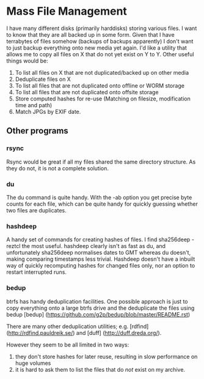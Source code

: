 Mass File Management
=======

I have many different disks (primarily harddisks) storing various files. I want to know that they are all backed up in some form. Given that I have terrabytes of files somehow (backups of backups apparently) I don't want to just backup everything onto new media yet again.  I'd like a utility that allows me to copy all files on X that do not yet exist on Y to Y. Other useful things would be:

1. To list all files on X that are not duplicated/backed up on other media
2. Deduplicate files on X
3. To list all files that are not duplicated onto offline or WORM storage
4. To list all files that are not duplicated onto offsite storage
5. Store computed hashes for re-use (Matching on filesize, modification time and path)
6. Match JPGs by EXIF date.

## Other programs

### rsync
Rsync would be great if all my files shared the same directory structure. As they do not, it is not a complete solution.

### du 
The du command is quite handy. With the -ab option you get precise byte counts for each file, which can be quite handy for quickly guessing whether two files are duplicates.

### hashdeep
A handy set of commands for creating hashes of files. I find 
     sha256deep -reztcl
the most useful. hashdeep clearly isn't as fast as du, and unfortunately sha256deep normalises dates to GMT whereas du doesn't, making comparing timestamps less trivial.
Hashdeep doesn't have a inbuilt way of quickly recomputing hashes for changed files only, nor an option to restart interrupted runs.

### bedup
btrfs has handy deduplication facilities. One possible approach is just to copy everything onto a large btrfs drive and the deduplicate the files using bedup [bedup] (https://github.com/g2p/bedup/blob/master/README.rst)

There are many other deduplication utilities; e.g.
	[rdfind] (http://rdfind.pauldreik.se/) and
	[duff]   (http://duff.dreda.org/).

However they seem to be all limited in two ways:

1. they don't store hashes for later reuse, resulting in slow performance on huge volumes
2. it is hard to ask them to list the files that do *not* exist on my archive. 
